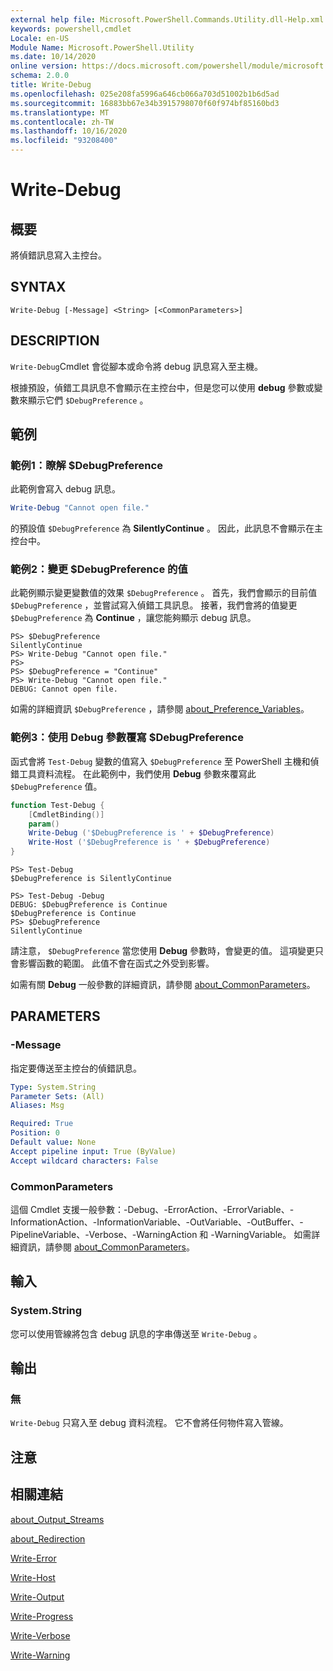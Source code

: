 ```yaml
---
external help file: Microsoft.PowerShell.Commands.Utility.dll-Help.xml
keywords: powershell,cmdlet
Locale: en-US
Module Name: Microsoft.PowerShell.Utility
ms.date: 10/14/2020
online version: https://docs.microsoft.com/powershell/module/microsoft.powershell.utility/write-debug?view=powershell-6&WT.mc_id=ps-gethelp
schema: 2.0.0
title: Write-Debug
ms.openlocfilehash: 025e208fa5996a646cb066a703d51002b1b6d5ad
ms.sourcegitcommit: 16883bb67e34b3915798070f60f974bf85160bd3
ms.translationtype: MT
ms.contentlocale: zh-TW
ms.lasthandoff: 10/16/2020
ms.locfileid: "93208400"
---
```

# Write-Debug

## 概要
將偵錯訊息寫入主控台。

## SYNTAX

```
Write-Debug [-Message] <String> [<CommonParameters>]
```

## DESCRIPTION

`Write-Debug`Cmdlet 會從腳本或命令將 debug 訊息寫入至主機。

根據預設，偵錯工具訊息不會顯示在主控台中，但是您可以使用 **debug** 參數或變數來顯示它們 `$DebugPreference` 。

## 範例

### 範例1：瞭解 $DebugPreference

此範例會寫入 debug 訊息。

```powershell
Write-Debug "Cannot open file."
```

的預設值 `$DebugPreference` 為 **SilentlyContinue** 。 因此，此訊息不會顯示在主控台中。

### 範例2：變更 $DebugPreference 的值

此範例顯示變更變數值的效果 `$DebugPreference` 。 首先，我們會顯示的目前值 `$DebugPreference` ，並嘗試寫入偵錯工具訊息。 接著，我們會將的值變更 `$DebugPreference` 為 **Continue** ，讓您能夠顯示 debug 訊息。

```
PS> $DebugPreference
SilentlyContinue
PS> Write-Debug "Cannot open file."
PS>
PS> $DebugPreference = "Continue"
PS> Write-Debug "Cannot open file."
DEBUG: Cannot open file.
```

如需的詳細資訊 `$DebugPreference` ，請參閱 [about_Preference_Variables](/powershell/module/Microsoft.PowerShell.Core/About/about_Preference_Variables)。

### 範例3：使用 Debug 參數覆寫 $DebugPreference

函式會將 `Test-Debug` 變數的值寫入 `$DebugPreference` 至 PowerShell 主機和偵錯工具資料流程。 在此範例中，我們使用 **Debug** 參數來覆寫此 `$DebugPreference` 值。

```powershell
function Test-Debug {
    [CmdletBinding()]
    param()
    Write-Debug ('$DebugPreference is ' + $DebugPreference)
    Write-Host ('$DebugPreference is ' + $DebugPreference)
}
```

```
PS> Test-Debug
$DebugPreference is SilentlyContinue

PS> Test-Debug -Debug
DEBUG: $DebugPreference is Continue
$DebugPreference is Continue
PS> $DebugPreference
SilentlyContinue
```

請注意， `$DebugPreference` 當您使用 **Debug** 參數時，會變更的值。 這項變更只會影響函數的範圍。 此值不會在函式之外受到影響。

如需有關 **Debug** 一般參數的詳細資訊，請參閱 [about_CommonParameters](https://go.microsoft.com/fwlink/?LinkID=113216)。

## PARAMETERS

### -Message

指定要傳送至主控台的偵錯訊息。

```yaml
Type: System.String
Parameter Sets: (All)
Aliases: Msg

Required: True
Position: 0
Default value: None
Accept pipeline input: True (ByValue)
Accept wildcard characters: False
```

### CommonParameters

這個 Cmdlet 支援一般參數：-Debug、-ErrorAction、-ErrorVariable、-InformationAction、-InformationVariable、-OutVariable、-OutBuffer、-PipelineVariable、-Verbose、-WarningAction 和 -WarningVariable。 如需詳細資訊，請參閱 [about_CommonParameters](https://go.microsoft.com/fwlink/?LinkID=113216)。

## 輸入

### System.String

您可以使用管線將包含 debug 訊息的字串傳送至 `Write-Debug` 。

## 輸出

### 無

`Write-Debug` 只寫入至 debug 資料流程。 它不會將任何物件寫入管線。

## 注意

## 相關連結

[about_Output_Streams](../Microsoft.PowerShell.Core/About/about_Output_Streams.md)

[about_Redirection](../Microsoft.PowerShell.Core/About/about_Redirection.md)

[Write-Error](Write-Error.md)

[Write-Host](Write-Host.md)

[Write-Output](Write-Output.md)

[Write-Progress](Write-Progress.md)

[Write-Verbose](Write-Verbose.md)

[Write-Warning](Write-Warning.md)
